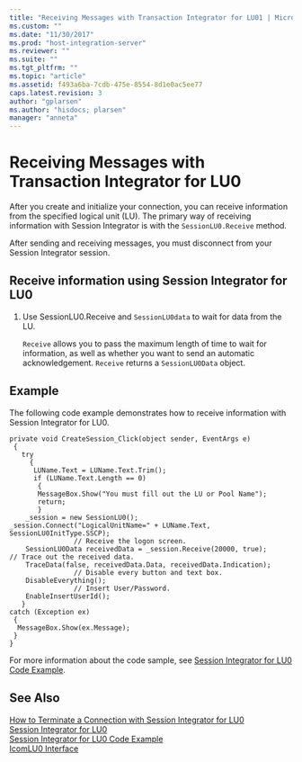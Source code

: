 ```yaml
---
title: "Receiving Messages with Transaction Integrator for LU01 | Microsoft Docs"
ms.custom: ""
ms.date: "11/30/2017"
ms.prod: "host-integration-server"
ms.reviewer: ""
ms.suite: ""
ms.tgt_pltfrm: ""
ms.topic: "article"
ms.assetid: f493a6ba-7cdb-475e-8554-8d1e0ac5ee77
caps.latest.revision: 3
author: "gplarsen"
ms.author: "hisdocs; plarsen"
manager: "anneta"
---
```

# Receiving Messages with Transaction Integrator for LU0
After you create and initialize your connection, you can receive information from the specified logical unit (LU). The primary way of receiving information with Session Integrator is with the `SessionLU0.Receive` method.  
  
 After sending and receiving messages, you must disconnect from your Session Integrator session.  
  
## Receive information using Session Integrator for LU0  
  
1.  Use SessionLU0.Receive and `SessionLU0data` to wait for data from the LU.  
  
     `Receive` allows you to pass the maximum length of time to wait for information, as well as whether you want to send an automatic acknowledgement. `Receive` returns a `SessionLU0Data` object.  
  
## Example  
 The following code example demonstrates how to receive information with Session Integrator for LU0.  
  
```  
private void CreateSession_Click(object sender, EventArgs e)  
 {  
   try  
     {  
      LUName.Text = LUName.Text.Trim();  
      if (LUName.Text.Length == 0)  
       {  
       MessageBox.Show("You must fill out the LU or Pool Name");  
       return;  
       }  
    _session = new SessionLU0();    _session.Connect("LogicalUnitName=" + LUName.Text, SessionLU0InitType.SSCP);  
                // Receive the logon screen.  
    SessionLU0Data receivedData = _session.Receive(20000, true);                // Trace out the received data.  
    TraceData(false, receivedData.Data, receivedData.Indication);  
                // Disable every button and text box.  
    DisableEverything();  
                // Insert User/Password.  
    EnableInsertUserId();  
   }  
catch (Exception ex)  
 {  
  MessageBox.Show(ex.Message);  
 }  
}  
```  
  
 For more information about the code sample, see [Session Integrator for LU0 Code Example](../core/session-integrator-for-lu0-code-example2.md).  
  
## See Also  
 [How to Terminate a Connection with Session Integrator for LU0](../core/how-to-terminate-a-connection-with-session-integrator-for-lu02.md)   
 [Session Integrator for LU0](../core/session-integrator-for-lu02.md)   
 [Session Integrator for LU0 Code Example](../core/session-integrator-for-lu0-code-example2.md)   
 [IcomLU0 Interface](./icomlu0-interface2.md)